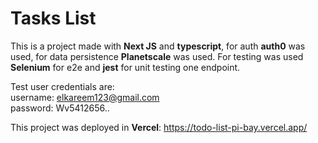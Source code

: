 # Tasks List

This is a project made with **Next JS** and **typescript**, for auth **auth0** was used, for data persistence **Planetscale** was used. For testing was used **Selenium** for e2e and **jest** for unit testing one endpoint.

Test user credentials are: <br>
username: elkareem123@gmail.com <br>
password: Wv5412656..

This project was deployed in **Vercel**: https://todo-list-pi-bay.vercel.app/
